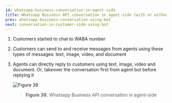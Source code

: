 ```yaml
---
id: whatsapp-business-conversation-in-agent-side
title: Whatsapp Business API conversation in agent-side (with or without bot)
prev: whatsapp-business-conversation-using-bot
next: conversation-in-customer-side-using-bot
---
```


1. Customers started to chat to WABA number
2. Customers can send to and receive messages from agents using these types of messages: text, image, video, and document
3. Agents can directly reply to customers using text, image, video and document. Or, takeover the conversation first from agent bot before replying it

    ![Figure 39](/assets/images/products/kata-omnichat/image39.png)

    > **Figure 39.** Whatsapp Business API conversation in agent-side
